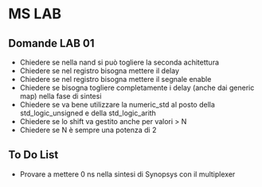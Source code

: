 # MS LAB


## Domande LAB 01
 - Chiedere se nella nand si può togliere la seconda achitettura
 - Chiedere se nel registro bisogna mettere il delay
 - Chiedere se nel registro bisogna mettere il segnale enable
 - Chiedere se bisogna togliere completamente i delay (anche dai generic map) nella fase di sintesi
 - Chiedere se va bene utilizzare la numeric_std al posto della std_logic_unsigned e della std_logic_arith
 - Chiedere se lo shift va gestito anche per valori > N
 - Chiedere se N è sempre una potenza di 2

## To Do List
 - Provare a mettere 0 ns nella sintesi di Synopsys con il multiplexer
